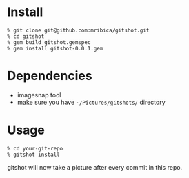 # Install

~~~
% git clone git@github.com:mribica/gitshot.git
% cd gitshot
% gem build gitshot.gemspec
% gem install gitshot-0.0.1.gem
~~~

# Dependencies

- imagesnap tool
- make sure you have `~/Pictures/gitshots/` directory

# Usage

~~~
% cd your-git-repo
% gitshot install
~~~

gitshot will now take a picture after every commit in this repo.
